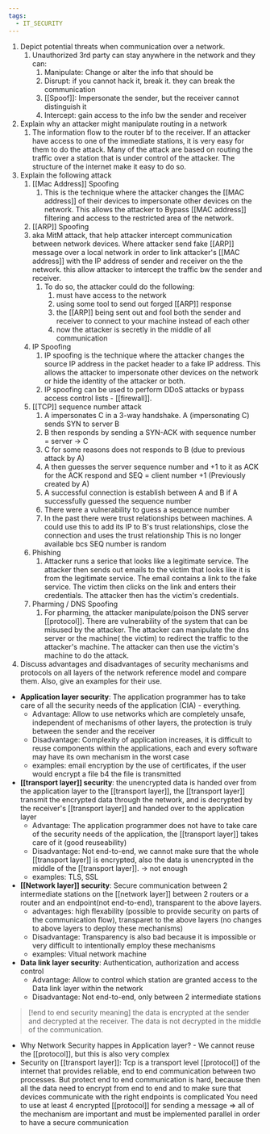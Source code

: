 ```yaml
---
tags:
  - IT_SECURITY
---
```

1. Depict potential threats when communication over a network.
	1. Unauthorized 3rd party can stay anywhere in the network and they can:
		1. Manipulate: Change or alter the info that should be 
		2. Disrupt: if you cannot hack it, break it. they can break the communication
		3. [[Spoof]]: Impersonate the sender, but the receiver cannot distinguish it
		4. Intercept: gain access to the info bw the sender and receiver
2. Explain why an attacker might manipulate routing in a network
	1. The information flow to the router bf to the receiver. If an attacker have access to one of the immediate stations, it is very easy for them to do the attack. Many of the attack are based on routing the traffic over a station that is under control of the attacker. The structure of the internet make it easy to do so.
3. Explain the following attack
    1. [[Mac Address]] Spoofing
	    1. This is the technique where the attacker changes the [[MAC address]] of their devices to impersonate other devices on the network. This allows the attacker to Bypass [[MAC address]] filtering and access to the restricted area of the network. 
    2. [[ARP]] Spoofing
	1. aka MitM attack, that help attacker intercept communication between network devices. Where attacker send fake [[ARP]] message over a local network in order to link attacker's [[MAC address]] with the IP address of sender and receiver on the the network. this allow attacker to intercept the traffic bw the sender and receiver.
	    1. To do so, the attacker could do the following:
		    1. must have access to the network
		    2. using some tool to send out forged [[ARP]] response
		    3. the [[ARP]] being sent out and fool both the sender and receiver to connect to your machine instead of each other 
		    4. now the attacker is secretly in the middle of all communication
    3. IP Spoofing
        1. IP spoofing is the technique where the attacker changes the source IP address in the packet header to a fake IP address. This allows the attacker to impersonate other devices on the network or hide the identity of the attacker or both.
        2. IP spoofing can be used to perform DDoS attacks or bypass access control lists - [[firewall]].
    4. [[TCP]] sequence number attack
	    1. A impersonates C in a 3-way handshake. A (impersonating C) sends SYN to server B
	    2. B then responds by sending a SYN-ACK with sequence number = server -> C
	    3. C for some reasons does not responds to B (due to previous attack by A)
	    4. A then guesses the server sequence number and +1 to it as ACK for the ACK respond and SEQ = client number +1 (Previously created by A)
	    5. A successful connection is establish between A and B if A successfully guessed the sequence number
	    6. There were a vulnerability to guess a sequence number
	    7. In the past there were trust relationships between machines. A could use this to add its IP to B's trust relationships, close the connection and uses the trust relationship
	This is no longer available bcs SEQ number is random
    1. Phishing
	    1. Attacker runs a serice that looks like a legitimate service. The attacker then sends out emails to the victim that looks like it is from the legitimate service. The email contains a link to the fake service. The victim then clicks on the link and enters their credentials. The attacker then has the victim's credentials.
    2. Pharming / DNS Spoofing
		1. For pharming, the attacker manipulate/poison the DNS server [[protocol]]. There are vulnerability of the system that can be misused by the attacker. The attacker can manipulate the dns server or the machine( the victim) to redirect the traffic to the attacker's machine. The attacker can then use the victim's machine to do the attack.
5. Discuss advantages and disadvantages of security mechanisms and protocols on all layers of the network reference model and compare them. Also, give an examples for their use.
* **Application layer security**: The application programmer has to take care of all the security needs of the application (CIA) - everything.
	* Advantage: Allow to use networks which are completely unsafe, independent of mechanisms of other layers, the protection is truly between the sender and the receiver
	* Disadvantage: Complexity of application increases, it is difficult to reuse components within the applications, each and every software may have its own mechanism in the worst case
	* examples: email encryption by the use of certificates, if the user would encrypt a file b4 the file is transmitted
* **[[transport layer]] security**: the unencrypted data is handed over from the application layer to the [[transport layer]], the [[transport layer]] transmit the encrypted data through the network, and is decrypted by the receiver's [[transport layer]] and handed over to the application layer
	* Advantage: The application programmer does not have to take care of the security needs of the application, the [[transport layer]] takes care of it (good reuseability)
	* Disadvantage: Not end-to-end, we cannot make sure that the whole [[transport layer]] is encrypted, also the data is unencrypted in the middle of the [[transport layer]]. -> not enough
	* examples: TLS, SSL
* **[[Network layer]] security**: Secure communication between 2 intermediate stations on the [[network layer]] between 2 routers or a router and an endpoint(not end-to-end), transparent to the above layers.
	* advantages: high flexability (possible to provide security on parts of the communication flow), transparet to the above layers (no changes to above layers to deploy these mechanisms)
	* Disadvantage: Transparency is also bad because it is impossible or very difficult to intentionally employ these mechanisms
	* examples: Vitual network machine
* **Data link layer security**: Authentication, authorization and access control
	* Advantage: Allow to control which station are granted access to the Data link layer within the network
	* Disadvantage: Not end-to-end, only between 2 intermediate stations

> [!end to end security meaning]
> the data is encrypted at the sender and decrypted at the receiver. The data is not decrypted in the middle of the communication. 

* Why Network Security happes in Application layer? - We cannot reuse the [[protocol]], but this is also very complex
* Security on [[transport layer]]: Tcp is a transport level [[protocol]] of the internet that provides reliable, end to end communication between two processes. But protect end to end communication is hard, because then all the data need to encrypt from end to end and to make sure that devices communicate with the right endpoints is complicated
You need to use at least 4 encrypted [[protocol]] for sending a message => all of the mechanism are important and must be implemented parallel in order to have a secure communication